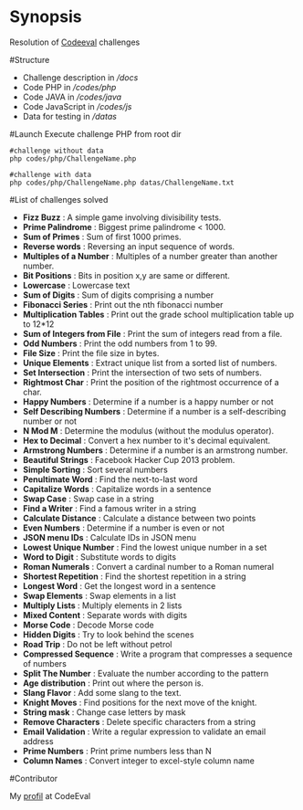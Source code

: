 # Synopsis
Resolution of [Codeeval](http://www.codeeval.com/) challenges 

#Structure

* Challenge description in _/docs_
* Code PHP in _/codes/php_
* Code JAVA in _/codes/java_
* Code JavaScript in _/codes/js_
* Data for testing in _/datas_

#Launch
Execute challenge PHP from root dir

```
#challenge without data
php codes/php/ChallengeName.php

#challenge with data
php codes/php/ChallengeName.php datas/ChallengeName.txt
```


#List of challenges solved

- __Fizz Buzz__ : A simple game involving divisibility tests.	
- __Prime Palindrome__ : Biggest prime palindrome < 1000.	
- __Sum of Primes__ : Sum of first 1000 primes.
- __Reverse words__ : Reversing an input sequence of words.	
- __Multiples of a Number__ : Multiples of a number greater than another number.	
- __Bit Positions__ : Bits in position x,y are same or different.	
- __Lowercase__ : Lowercase text	
- __Sum of Digits__ : Sum of digits comprising a number	
- __Fibonacci Series__ : Print out the nth fibonacci number	
- __Multiplication Tables__ : Print out the grade school multiplication table up to 12*12	
- __Sum of Integers from File__ : Print the sum of integers read from a file.
- __Odd Numbers__ : Print the odd numbers from 1 to 99.
- __File Size__ : Print the file size in bytes.
- __Unique Elements__ : Extract unique list from a sorted list of numbers.	
- __Set Intersection__ : Print the intersection of two sets of numbers.	
- __Rightmost Char__ : Print the position of the rightmost occurrence of a char.
- __Happy Numbers__ : Determine if a number is a happy number or not
- __Self Describing Numbers__ : Determine if a number is a self-describing number or not
- __N Mod M__ : Determine the modulus (without the modulus operator).
- __Hex to Decimal__ : Convert a hex number to it's decimal equivalent.
- __Armstrong Numbers__ : Determine if a number is an armstrong number.	
- __Beautiful Strings__ : Facebook Hacker Cup 2013 problem.
- __Simple Sorting__ : Sort several numbers
- __Penultimate Word__ : Find the next-to-last word	
- __Capitalize Words__ : Capitalize words in a sentence	
- __Swap Case__ : Swap case in a string
- __Find a Writer__ : Find a famous writer in a string
- __Calculate Distance__ : Calculate a distance between two points	
- __Even Numbers__ : Determine if a number is even or not
- __JSON menu IDs__ : Calculate IDs in JSON menu
- __Lowest Unique Number__ : Find the lowest unique number in a set
- __Word to Digit__ : Substitute words to digits
- __Roman Numerals__ : Convert a cardinal number to a Roman numeral
- __Shortest Repetition__ : Find the shortest repetition in a string
- __Longest Word__ : Get the longest word in a sentence
- __Swap Elements__ : Swap elements in a list
- __Multiply Lists__ : Multiply elements in 2 lists
- __Mixed Content__ : Separate words with digits
- __Morse Code__ : Decode Morse code
- __Hidden Digits__ : Try to look behind the scenes	
- __Road Trip__ : Do not be left without petrol
- __Compressed Sequence__ : Write a program that compresses a sequence of numbers
- __Split The Number__ : Evaluate the number according to the pattern	
- __Age distribution__ : Print out where the person is.
- __Slang Flavor__ : Add some slang to the text.
- __Knight Moves__ : Find positions for the next move of the knight.
- __String mask__ : Change case letters by mask	
- __Remove Characters__ : Delete specific characters from a string
- __Email Validation__ : Write a regular expression to validate an email address
- __Prime Numbers__ : Print prime numbers less than N
- __Column Names__ : Convert integer to excel-style column name

#Contributor

My [profil](https://www.codeeval.com/profile/jcatric/) at CodeEval
